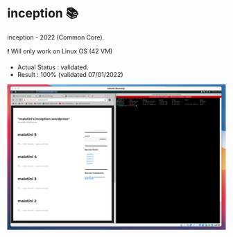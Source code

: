 # inception 📚

inception - 2022 (Common Core).

❗️ Will only work on Linux OS (42 VM)

- Actual Status : validated.
- Result        : 100% (validated 07/01/2022)

![Alt text](/inception.png?raw=true "Inception")
